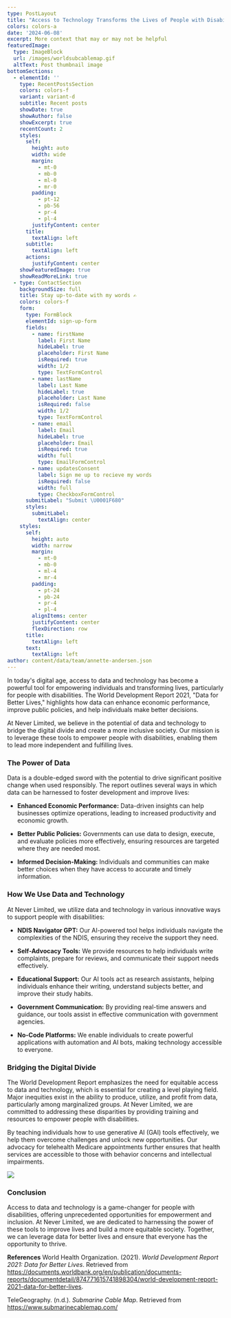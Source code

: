 ```yaml
---
type: PostLayout
title: "Access to Technology Transforms the Lives of People with Disabilities \U0001F5C2️"
colors: colors-a
date: '2024-06-08'
excerpt: More context that may or may not be helpful
featuredImage:
  type: ImageBlock
  url: /images/worldsubcablemap.gif
  altText: Post thumbnail image
bottomSections:
  - elementId: ''
    type: RecentPostsSection
    colors: colors-f
    variant: variant-d
    subtitle: Recent posts
    showDate: true
    showAuthor: false
    showExcerpt: true
    recentCount: 2
    styles:
      self:
        height: auto
        width: wide
        margin:
          - mt-0
          - mb-0
          - ml-0
          - mr-0
        padding:
          - pt-12
          - pb-56
          - pr-4
          - pl-4
        justifyContent: center
      title:
        textAlign: left
      subtitle:
        textAlign: left
      actions:
        justifyContent: center
    showFeaturedImage: true
    showReadMoreLink: true
  - type: ContactSection
    backgroundSize: full
    title: Stay up-to-date with my words ✍️
    colors: colors-f
    form:
      type: FormBlock
      elementId: sign-up-form
      fields:
        - name: firstName
          label: First Name
          hideLabel: true
          placeholder: First Name
          isRequired: true
          width: 1/2
          type: TextFormControl
        - name: lastName
          label: Last Name
          hideLabel: true
          placeholder: Last Name
          isRequired: false
          width: 1/2
          type: TextFormControl
        - name: email
          label: Email
          hideLabel: true
          placeholder: Email
          isRequired: true
          width: full
          type: EmailFormControl
        - name: updatesConsent
          label: Sign me up to recieve my words
          isRequired: false
          width: full
          type: CheckboxFormControl
      submitLabel: "Submit \U0001F680"
      styles:
        submitLabel:
          textAlign: center
    styles:
      self:
        height: auto
        width: narrow
        margin:
          - mt-0
          - mb-0
          - ml-4
          - mr-4
        padding:
          - pt-24
          - pb-24
          - pr-4
          - pl-4
        alignItems: center
        justifyContent: center
        flexDirection: row
      title:
        textAlign: left
      text:
        textAlign: left
author: content/data/team/annette-andersen.json
---
```

In today's digital age, access to data and technology has become a powerful tool for empowering individuals and transforming lives, particularly for people with disabilities. The World Development Report 2021, "Data for Better Lives," highlights how data can enhance economic performance, improve public policies, and help individuals make better decisions.

At Never Limited, we believe in the potential of data and technology to bridge the digital divide and create a more inclusive society. Our mission is to leverage these tools to empower people with disabilities, enabling them to lead more independent and fulfilling lives.

### The Power of Data

Data is a double-edged sword with the potential to drive significant positive change when used responsibly. The report outlines several ways in which data can be harnessed to foster development and improve lives:

*   **Enhanced Economic Performance:** Data-driven insights can help businesses optimize operations, leading to increased productivity and economic growth.

*   **Better Public Policies:** Governments can use data to design, execute, and evaluate policies more effectively, ensuring resources are targeted where they are needed most.

*   **Informed Decision-Making:** Individuals and communities can make better choices when they have access to accurate and timely information.

### How We Use Data and Technology

At Never Limited, we utilize data and technology in various innovative ways to support people with disabilities:

*   **NDIS Navigator GPT:** Our AI-powered tool helps individuals navigate the complexities of the NDIS, ensuring they receive the support they need.

*   **Self-Advocacy Tools:** We provide resources to help individuals write complaints, prepare for reviews, and communicate their support needs effectively.

*   **Educational Support:** Our AI tools act as research assistants, helping individuals enhance their writing, understand subjects better, and improve their study habits.

*   **Government Communication:** By providing real-time answers and guidance, our tools assist in effective communication with government agencies.

*   **No-Code Platforms:** We enable individuals to create powerful applications with automation and AI bots, making technology accessible to everyone.

### Bridging the Digital Divide

The World Development Report emphasizes the need for equitable access to data and technology, which is essential for creating a level playing field. Major inequities exist in the ability to produce, utilize, and profit from data, particularly among marginalized groups. At Never Limited, we are committed to addressing these disparities by providing training and resources to empower people with disabilities.

By teaching individuals how to use generative AI (GAI) tools effectively, we help them overcome challenges and unlock new opportunities. Our advocacy for telehealth Medicare appointments further ensures that health services are accessible to those with behavior concerns and intellectual impairments.

![](/images/worldsubcablemap.gif)

### Conclusion

Access to data and technology is a game-changer for people with disabilities, offering unprecedented opportunities for empowerment and inclusion. At Never Limited, we are dedicated to harnessing the power of these tools to improve lives and build a more equitable society. Together, we can leverage data for better lives and ensure that everyone has the opportunity to thrive.



**References**
World Health Organization. (2021). *World Development Report 2021: Data for Better Lives*. Retrieved from <https://documents.worldbank.org/en/publication/documents-reports/documentdetail/874771615741898304/world-development-report-2021-data-for-better-lives>.

TeleGeography. (n.d.). *Submarine Cable Map*. Retrieved from <https://www.submarinecablemap.com/>



